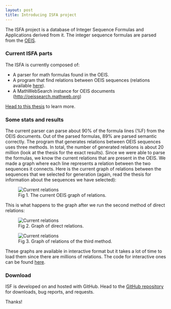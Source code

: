 ```yaml
---
layout: post
title: Introducing ISFA project 
---
```


The ISFA project is a database of Integer Sequence Formulas and Applications derived from it. The integer sequence formulas are parsed from the [OEIS](http://oeis.org).

### Current ISFA parts

The ISFA is currently composed of:

* A parser for math formulas found in the OEIS.
* A program that find relations between OEIS sequences (relations available <a href="https://github.com/MathHubInfo/OEIS/tree/master/results/relations">here</a>).
* A MathWebSearch instance for OEIS documents (http://oeissearch.mathweb.org)

[Head to this thesis](https://github.com/MathHubInfo/OEIS/blob/master/docs/Enxhell_Luzhnica_BSC.pdf) to learn more.

### Some stats and results

The current parser can parse about 90% of the formula lines (%F) from the OEIS documents. Out of the parsed formulas, 89% are parsed semantic correctly.
The program that generates relations between OEIS sequences uses three methods. In total, the number of generated relations is about 20 million (look at the thesis for the exact results).
Since we were able to parse the formulas, we know the current relations that are present in the OEIS. We made a graph where each line represents a relation between the two sequences it connects. Here is the current graph of relations between the sequences that we selected for generation
(again, read the thesis for information about the sequences we have selected):

<figure>
  <img src="{{site.baseurl}}/images/current-graph.png" alt="Current relations" align="middle">
  <figcaption>Fig 1. The current OEIS graph of relations.</figcaption>
</figure>

This is what happens to the graph after we run the second method of direct relations:

<figure>
  <img src="{{site.baseurl}}/images/after2.png" alt="Current relations" align="middle">
  <figcaption>Fig 2. Graph of direct relations.</figcaption>
</figure>

<figure>
  <img src="{{site.baseurl}}/images/after.png" alt="Current relations" align="middle">
  <figcaption>Fig 3. Graph of relations of the third method.</figcaption>
</figure>

These graphs are available in interactive format but it takes a lot of time to load them since there are millions of relations. The code for interactive ones can be found <a href="https://github.com/MathHubInfo/OEIS/graphs">here</a>.


### Download

ISF is developed on and hosted with GitHub. Head to the <a href="https://github.com/MathHubInfo/OEIS">GitHub repository</a> for downloads, bug reports, and requests.

Thanks!
